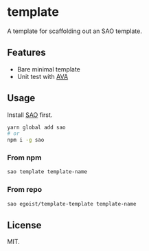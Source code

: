 # template

A template for scaffolding out an SAO template.

## Features

- Bare minimal template
- Unit test with [AVA](https://ava.li)

## Usage

Install [SAO](https://github.com/egoist/sao) first.

```bash
yarn global add sao
# or
npm i -g sao
```

### From npm

```bash
sao template template-name
```

### From repo

```bash
sao egoist/template-template template-name
```

## License

MIT.
